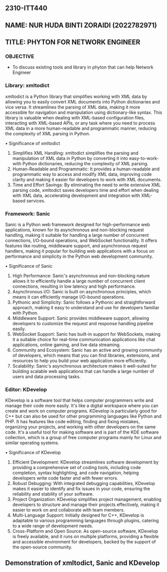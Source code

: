 ## 2310-ITT440
## NAME:  NUR HUDA BINTI ZORAIDI (2022782971) 
## TITLE: PHYTON FOR NETWORK ENGINEER
### OBJECTIVE
- To discuss existing tools and library in phyton that can help Network Engineer

### Library: xmltodict
xmltodict is a Python library that simplifies working with XML data by allowing you to easily convert XML documents into Python dictionaries and vice versa. It streamlines the parsing of XML data, making it more accessible for navigation and manipulation using dictionary-like syntax. This library is valuable when dealing with XML-based configuration files, interacting with XML-based APIs, or any task where you need to process XML data in a more human-readable and programmatic manner, reducing the complexity of XML parsing in Python.

•	Significance of xmltodict

1.	Simplifies XML Handling: xmltodict simplifies the parsing and manipulation of XML data in Python by converting it into easy-to-work-with Python dictionaries, reducing the complexity of XML parsing.
2.	Human-Readable and Programmatic: It provides a human-readable and programmatic way to access and modify XML data, improving code clarity and making it easier for developers to work with XML documents.
3.	Time and Effort Savings: By eliminating the need to write extensive XML parsing code, xmltodict saves developers time and effort when dealing with XML data, accelerating development and integration with XML-based services.

### Framework: Sanic 
Sanic is a Python web framework designed for high-performance web applications, known for its asynchronous and non-blocking request handling, making it suitable for handling a large number of concurrent connections, I/O-bound operations, and WebSocket functionality. It offers features like routing, middleware support, and asynchronous request handlers, making it popular for building web applications with a focus on performance and simplicity in the Python web development community.

•	Significance of Sanic
1.	High Performance: Sanic's asynchronous and non-blocking nature allows it to efficiently handle a large number of concurrent client connections, resulting in low latency and high performance. 
2.	Asynchronous I/O: Sanic is built on asynchronous principles, which means it can efficiently manage I/O-bound operations. 
3.	Pythonic and Simplicity: Sanic follows a Pythonic and straightforward approach, making it easy to understand and use for developers familiar with Python. 
4.	Middleware Support: Sanic provides middleware support, allowing developers to customize the request and response handling pipeline easily. 
5.	WebSocket Support: Sanic has built-in support for WebSockets, making it a suitable choice for real-time communication applications like chat applications, online gaming, and live data streaming.
6.	Community and Ecosystem: Sanic has an active and growing community of developers, which means that you can find libraries, extensions, and resources to help you build your web application more efficiently.
7.	Scalability: Sanic's asynchronous architecture makes it well-suited for building scalable web applications that can handle a large number of users and data processing tasks.

### Editor: KDevelop
KDevelop is a software tool that helps computer programmers write and manage their code more easily. It's like a digital workspace where you can create and work on computer programs. KDevelop is particularly good for C++ but can also be used for other programming languages like Python and PHP. It has features like code editing, finding and fixing mistakes, organizing your projects, and working with other developers on the same code. It's a useful tool for making software and is part of the KDE software collection, which is a group of free computer programs mainly for Linux and similar operating systems.

•	Significance of KDevelop
1.	Efficient Development: KDevelop streamlines software development by providing a comprehensive set of coding tools, including code completion, syntax highlighting, and code navigation, helping developers write code faster and with fewer errors.
2.	Robust Debugging: With integrated debugging capabilities, KDevelop makes it easier to identify and fix issues in your code, ensuring the reliability and stability of your software.
3.	Project Organization: KDevelop simplifies project management, enabling developers to structure and manage their projects effectively, making it easier to work on and collaborate with team members.
4.	Multi-Language Support: Initially designed for C++, KDevelop is adaptable to various programming languages through plugins, catering to a wide range of development needs.
5.	Cross-Platform and Open Source: As open-source software, KDevelop is freely available, and it runs on multiple platforms, providing a flexible and accessible environment for developers, backed by the support of the open-source community.

## Demonstration of xmltodict, Sanic and KDevelop
